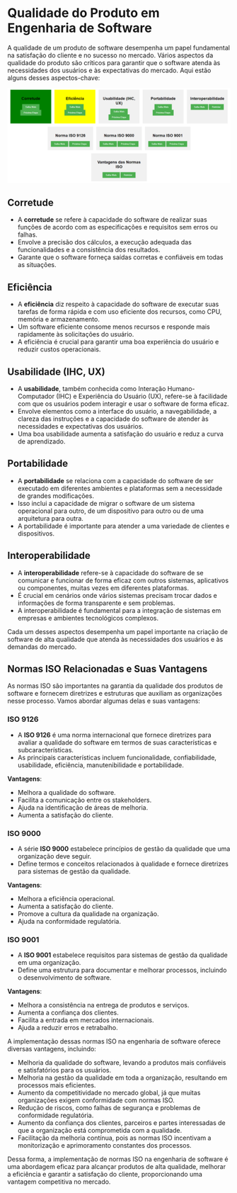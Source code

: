 # Qualidade do Produto em Engenharia de Software

A qualidade de um produto de software desempenha um papel fundamental na satisfação do cliente e no sucesso no mercado. Vários aspectos da qualidade do produto são críticos para garantir que o software atenda às necessidades dos usuários e às expectativas do mercado. Aqui estão alguns desses aspectos-chave:

![Qualidade do Produto](ScreenshotQualidadeDoProduto.png)

## Corretude

- A **corretude** se refere à capacidade do software de realizar suas funções de acordo com as especificações e requisitos sem erros ou falhas.
- Envolve a precisão dos cálculos, a execução adequada das funcionalidades e a consistência dos resultados.
- Garante que o software forneça saídas corretas e confiáveis em todas as situações.

## Eficiência

- A **eficiência** diz respeito à capacidade do software de executar suas tarefas de forma rápida e com uso eficiente dos recursos, como CPU, memória e armazenamento.
- Um software eficiente consome menos recursos e responde mais rapidamente às solicitações do usuário.
- A eficiência é crucial para garantir uma boa experiência do usuário e reduzir custos operacionais.

## Usabilidade (IHC, UX)

- A **usabilidade**, também conhecida como Interação Humano-Computador (IHC) e Experiência do Usuário (UX), refere-se à facilidade com que os usuários podem interagir e usar o software de forma eficaz.
- Envolve elementos como a interface do usuário, a navegabilidade, a clareza das instruções e a capacidade do software de atender às necessidades e expectativas dos usuários.
- Uma boa usabilidade aumenta a satisfação do usuário e reduz a curva de aprendizado.

## Portabilidade

- A **portabilidade** se relaciona com a capacidade do software de ser executado em diferentes ambientes e plataformas sem a necessidade de grandes modificações.
- Isso inclui a capacidade de migrar o software de um sistema operacional para outro, de um dispositivo para outro ou de uma arquitetura para outra.
- A portabilidade é importante para atender a uma variedade de clientes e dispositivos.

## Interoperabilidade

- A **interoperabilidade** refere-se à capacidade do software de se comunicar e funcionar de forma eficaz com outros sistemas, aplicativos ou componentes, muitas vezes em diferentes plataformas.
- É crucial em cenários onde vários sistemas precisam trocar dados e informações de forma transparente e sem problemas.
- A interoperabilidade é fundamental para a integração de sistemas em empresas e ambientes tecnológicos complexos.

Cada um desses aspectos desempenha um papel importante na criação de software de alta qualidade que atenda às necessidades dos usuários e às demandas do mercado.

## Normas ISO Relacionadas e Suas Vantagens

As normas ISO são importantes na garantia da qualidade dos produtos de software e fornecem diretrizes e estruturas que auxiliam as organizações nesse processo. Vamos abordar algumas delas e suas vantagens:

### ISO 9126

- A **ISO 9126** é uma norma internacional que fornece diretrizes para avaliar a qualidade do software em termos de suas características e subcaracterísticas.
- As principais características incluem funcionalidade, confiabilidade, usabilidade, eficiência, manutenibilidade e portabilidade.

**Vantagens**:
- Melhora a qualidade do software.
- Facilita a comunicação entre os stakeholders.
- Ajuda na identificação de áreas de melhoria.
- Aumenta a satisfação do cliente.

### ISO 9000

- A série **ISO 9000** estabelece princípios de gestão da qualidade que uma organização deve seguir.
- Define termos e conceitos relacionados à qualidade e fornece diretrizes para sistemas de gestão da qualidade.

**Vantagens**:
- Melhora a eficiência operacional.
- Aumenta a satisfação do cliente.
- Promove a cultura da qualidade na organização.
- Ajuda na conformidade regulatória.

### ISO 9001

- A **ISO 9001** estabelece requisitos para sistemas de gestão da qualidade em uma organização.
- Define uma estrutura para documentar e melhorar processos, incluindo o desenvolvimento de software.

**Vantagens**:
- Melhora a consistência na entrega de produtos e serviços.
- Aumenta a confiança dos clientes.
- Facilita a entrada em mercados internacionais.
- Ajuda a reduzir erros e retrabalho.

A implementação dessas normas ISO na engenharia de software oferece diversas vantagens, incluindo:

- Melhoria da qualidade do software, levando a produtos mais confiáveis e satisfatórios para os usuários.
- Melhoria na gestão da qualidade em toda a organização, resultando em processos mais eficientes.
- Aumento da competitividade no mercado global, já que muitas organizações exigem conformidade com normas ISO.
- Redução de riscos, como falhas de segurança e problemas de conformidade regulatória.
- Aumento da confiança dos clientes, parceiros e partes interessadas de que a organização está comprometida com a qualidade.
- Facilitação da melhoria contínua, pois as normas ISO incentivam a monitorização e aprimoramento constantes dos processos.

Dessa forma, a implementação de normas ISO na engenharia de software é uma abordagem eficaz para alcançar produtos de alta qualidade, melhorar a eficiência e garantir a satisfação do cliente, proporcionando uma vantagem competitiva no mercado.
